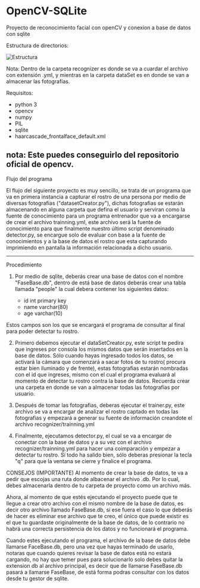 # OpenCV-SQLite
Proyecto de reconocimiento facial con openCV y conexion a base de datos con sqlite

Estructura de directorios: 

![Estructura](https://user-images.githubusercontent.com/60827293/132273573-2e87ebda-7081-4280-b0f2-600773fcaa14.jpg)


Nota: Dentro de la carpeta recognizer es donde se va a cuardar el archivo con extensión .yml, y mientras en la carpeta dataSet es en donde se van a almacenar las fotografías.

Requisitos:

   - python 3
   - opencv
   - numpy
   - PIL
   - sqlite
   - haarcascade_frontalface_default.xml
   
nota: Este puedes conseguirlo del repositorio oficial de opencv.
-----------------------------------------------------------------------------

Flujo del programa

El flujo del siguiente proyecto es muy sencillo, se trata de un programa que va en primera instancia a capturar el rostro de una persona por medio de diversas fotografias ("datasetCreator.py"), dichas fotografias se estarán almacenando en alguna carpeta que defina el usuario y serviran como la fuente de conocimiento para un programa entrenador que va a encargarse de crear el archivo trainning.yml, este archivo será la fuente de conocimiento para que finalmente nuestro último script denominado detector.py, se encargue solo de evaluar con base a la fuente de conocimientos y a la base de datos el rostro que esta capturando imprimiendo en pantalla la información relacionada a dicho usuario.

-----------------------------------------------------------------------------
Procedimiento

1. Por medio de sqlite, deberás crear una base de datos con el nombre "FaseBase.db", dentro de está base de datos deberás crear una tabla llamada "people" la cual debera contener los siguientes datos:

    - id int primary key 
    - name varchar(80)
    - age varchar(10)

Estos campos son los que se encargará el programa de consultar al final para poder detectar tu rostro.

2. Primero debemos ejecutar el dataSetCreator.py, este script te pedira que ingreses por consola los mismos datos que serán insertados en la base de datos. Sólo cuando hayas ingresado todos los datos, se activará la cámara que comenzará a sacar fotos de tu rostro( procura estar bien iluminado y de frente), estas fotografias estarán nombradas con el id que ingreses, mismo con el cual el programa evaluará al momento de detectar tu rostro contra la base de datos. Recuerda crear una carpeta en donde se van a almacenar todas las fotografias por usuario.

3. Después de tomar las fotografias, deberas ejecutar el trainer.py, este archivo se va a encargar de analizar el rostro captado en todas las fotografias y empezará a generar su fuente de información creandote el archivo recognizer/trainning.yml

4. Finalmente, ejecutamos detector.py, el cual se va a encargar de conectar con la base de datos y a su vez con el archivo recognizer/trainning.yml para hacer una coimparación y empezar a detectar tu rostro. Sí todo ha salido bien, sólo deberas presionar la tecla "q" para que la ventana se cierre y finalice el programa.

CONSEJOS (IMPORTANTE)
Al momento de crear la base de datos, te va a pedir que escojas una ruta donde albacenar el archivo .db. Por lo cual, debes almacenarla dentro de tu carpeta de proyecto como un archivo más.

Ahora, al momento de que estés ejecutando el proyecto puede que te llegue a crear otro archivo con el mismo nombre de la base de datos, es decir otro archivo llamado FaseBase.db, sí ese fuera el caso lo que deberás de hacer es eliminar ese archivo que te creo, el único que puede existir es el que tu guardaste originalmente de la base de datos, de lo contrario no habrá una correcta persistencia de los datos y no funcionará el programa.

 Cuando estes ejecutando el programa, el archivo de la base de datos debe llamarse FaceBase.db, pero una vez que hayas terminado de usarlo, notaras que cuando quieres revisar la base de datos está no estará cargando, no hay que temer pues para solucionarlo solo debes quitar la extension db al archivo principal, es decir que de llamarse FaseBase.db pasará a llamarse FaseBase, de está forma podras consultar con los datos desde tu gestor de sqlite.
